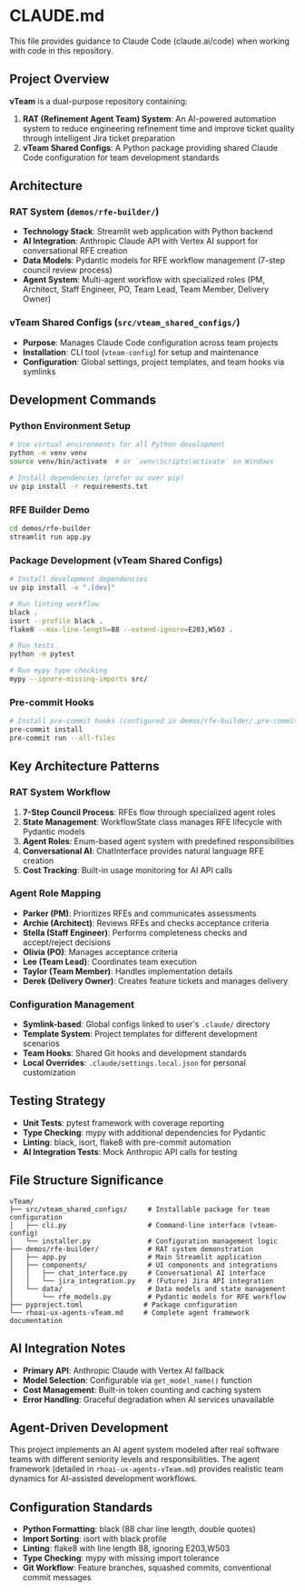 # CLAUDE.md

This file provides guidance to Claude Code (claude.ai/code) when working with code in this repository.

## Project Overview

**vTeam** is a dual-purpose repository containing:

1. **RAT (Refinement Agent Team) System**: An AI-powered automation system to reduce engineering refinement time and improve ticket quality through intelligent Jira ticket preparation
2. **vTeam Shared Configs**: A Python package providing shared Claude Code configuration for team development standards

## Architecture

### RAT System (`demos/rfe-builder/`)
- **Technology Stack**: Streamlit web application with Python backend
- **AI Integration**: Anthropic Claude API with Vertex AI support for conversational RFE creation
- **Data Models**: Pydantic models for RFE workflow management (7-step council review process)
- **Agent System**: Multi-agent workflow with specialized roles (PM, Architect, Staff Engineer, PO, Team Lead, Team Member, Delivery Owner)

### vTeam Shared Configs (`src/vteam_shared_configs/`)
- **Purpose**: Manages Claude Code configuration across team projects
- **Installation**: CLI tool (`vteam-config`) for setup and maintenance
- **Configuration**: Global settings, project templates, and team hooks via symlinks

## Development Commands

### Python Environment Setup
```bash
# Use virtual environments for all Python development
python -m venv venv
source venv/bin/activate  # or `venv\Scripts\activate` on Windows

# Install dependencies (prefer uv over pip)
uv pip install -r requirements.txt
```

### RFE Builder Demo
```bash
cd demos/rfe-builder
streamlit run app.py
```

### Package Development (vTeam Shared Configs)
```bash
# Install development dependencies
uv pip install -e ".[dev]"

# Run linting workflow
black .
isort --profile black .
flake8 --max-line-length=88 --extend-ignore=E203,W503 .

# Run tests
python -m pytest

# Run mypy type checking
mypy --ignore-missing-imports src/
```

### Pre-commit Hooks
```bash
# Install pre-commit hooks (configured in demos/rfe-builder/.pre-commit-config.yaml)
pre-commit install
pre-commit run --all-files
```

## Key Architecture Patterns

### RAT System Workflow
1. **7-Step Council Process**: RFEs flow through specialized agent roles
2. **State Management**: WorkflowState class manages RFE lifecycle with Pydantic models
3. **Agent Roles**: Enum-based agent system with predefined responsibilities
4. **Conversational AI**: ChatInterface provides natural language RFE creation
5. **Cost Tracking**: Built-in usage monitoring for AI API calls

### Agent Role Mapping
- **Parker (PM)**: Prioritizes RFEs and communicates assessments
- **Archie (Architect)**: Reviews RFEs and checks acceptance criteria  
- **Stella (Staff Engineer)**: Performs completeness checks and accept/reject decisions
- **Olivia (PO)**: Manages acceptance criteria
- **Lee (Team Lead)**: Coordinates team execution
- **Taylor (Team Member)**: Handles implementation details
- **Derek (Delivery Owner)**: Creates feature tickets and manages delivery

### Configuration Management
- **Symlink-based**: Global configs linked to user's `.claude/` directory
- **Template System**: Project templates for different development scenarios
- **Team Hooks**: Shared Git hooks and development standards
- **Local Overrides**: `.claude/settings.local.json` for personal customization

## Testing Strategy
- **Unit Tests**: pytest framework with coverage reporting
- **Type Checking**: mypy with additional dependencies for Pydantic
- **Linting**: black, isort, flake8 with pre-commit automation
- **AI Integration Tests**: Mock Anthropic API calls for testing

## File Structure Significance

```
vTeam/
├── src/vteam_shared_configs/     # Installable package for team configuration
│   ├── cli.py                    # Command-line interface (vteam-config)
│   └── installer.py              # Configuration management logic
├── demos/rfe-builder/            # RAT system demonstration
│   ├── app.py                    # Main Streamlit application
│   ├── components/               # UI components and integrations
│   │   ├── chat_interface.py     # Conversational AI interface
│   │   └── jira_integration.py   # (Future) Jira API integration
│   └── data/                     # Data models and state management
│       └── rfe_models.py         # Pydantic models for RFE workflow
├── pyproject.toml               # Package configuration
└── rhoai-ux-agents-vTeam.md     # Complete agent framework documentation
```

## AI Integration Notes
- **Primary API**: Anthropic Claude with Vertex AI fallback
- **Model Selection**: Configurable via `get_model_name()` function
- **Cost Management**: Built-in token counting and caching system
- **Error Handling**: Graceful degradation when AI services unavailable

## Agent-Driven Development
This project implements an AI agent system modeled after real software teams with different seniority levels and responsibilities. The agent framework (detailed in `rhoai-ux-agents-vTeam.md`) provides realistic team dynamics for AI-assisted development workflows.

## Configuration Standards
- **Python Formatting**: black (88 char line length, double quotes)
- **Import Sorting**: isort with black profile
- **Linting**: flake8 with line length 88, ignoring E203,W503
- **Type Checking**: mypy with missing import tolerance
- **Git Workflow**: Feature branches, squashed commits, conventional commit messages